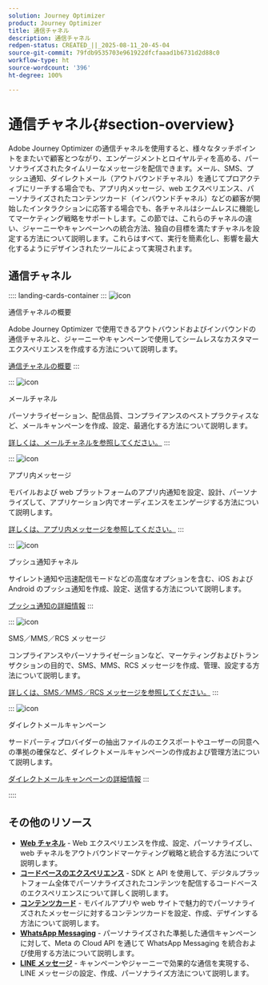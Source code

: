 ```yaml
---
solution: Journey Optimizer
product: Journey Optimizer
title: 通信チャネル
description: 通信チャネル
redpen-status: CREATED_||_2025-08-11_20-45-04
source-git-commit: 79fdb9535703e961922dfcfaaad1b6731d2d88c0
workflow-type: ht
source-wordcount: '396'
ht-degree: 100%

---
```



# 通信チャネル{#section-overview}

Adobe Journey Optimizer の通信チャネルを使用すると、様々なタッチポイントをまたいで顧客とつながり、エンゲージメントとロイヤルティを高める、パーソナライズされたタイムリーなメッセージを配信できます。メール、SMS、プッシュ通知、ダイレクトメール（アウトバウンドチャネル）を通じてプロアクティブにリーチする場合でも、アプリ内メッセージ、web エクスペリエンス、パーソナライズされたコンテンツカード（インバウンドチャネル）などの顧客が開始したインタラクションに応答する場合でも、各チャネルはシームレスに機能してマーケティング戦略をサポートします。この節では、これらのチャネルの違い、ジャーニーやキャンペーンへの統合方法、独自の目標を満たすチャネルを設定する方法について説明します。これらはすべて、実行を簡素化し、影響を最大化するようにデザインされたツールによって実現されます。

## 通信チャネル

:::: landing-cards-container
:::
![icon](https://cdn.experienceleague.adobe.com/icons/book.svg)

通信チャネルの概要

Adobe Journey Optimizer で使用できるアウトバウンドおよびインバウンドの通信チャネルと、ジャーニーやキャンペーンで使用してシームレスなカスタマーエクスペリエンスを作成する方法について説明します。

[通信チャネルの概要](../using/channels/gs-channels.md)
:::

:::
![icon](https://cdn.experienceleague.adobe.com/icons/envelope.svg)

メールチャネル

パーソナライゼーション、配信品質、コンプライアンスのベストプラクティスなど、メールキャンペーンを作成、設定、最適化する方法について説明します。

[詳しくは、メールチャネルを参照してください。](email-landing-page.md)
:::

:::
![icon](https://cdn.experienceleague.adobe.com/icons/mobile.svg)

アプリ内メッセージ

モバイルおよび web プラットフォームのアプリ内通知を設定、設計、パーソナライズして、アプリケーション内でオーディエンスをエンゲージする方法について説明します。

[詳しくは、アプリ内メッセージを参照してください。](in-app-landing-page.md)
:::

:::
![icon](https://cdn.experienceleague.adobe.com/icons/bell.svg)

プッシュ通知チャネル

サイレント通知や迅速配信モードなどの高度なオプションを含む、iOS および Android のプッシュ通知を作成、設定、送信する方法について説明します。

[プッシュ通知の詳細情報](push-landing-page.md)
:::

:::
![icon](https://cdn.experienceleague.adobe.com/icons/comment-dots.svg)

SMS／MMS／RCS メッセージ

コンプライアンスやパーソナライゼーションなど、マーケティングおよびトランザクションの目的で、SMS、MMS、RCS メッセージを作成、管理、設定する方法について説明します。

[詳しくは、SMS／MMS／RCS メッセージを参照してください。](sms-landing-page.md)
:::

:::
![icon](https://cdn.experienceleague.adobe.com/icons/mail-bulk.svg)

ダイレクトメールキャンペーン

サードパーティプロバイダーの抽出ファイルのエクスポートやユーザーの同意への準拠の確保など、ダイレクトメールキャンペーンの作成および管理方法について説明します。

[ダイレクトメールキャンペーンの詳細情報](direct-mail-landing-page.md)
:::

::::


## その他のリソース

- **[Web チャネル](web-landing-page.md)** - Web エクスペリエンスを作成、設定、パーソナライズし、web チャネルをアウトバウンドマーケティング戦略と統合する方法について説明します。
- **[コードベースのエクスペリエンス](code-based-experience-landing-page.md)** - SDK と API を使用して、デジタルプラットフォーム全体でパーソナライズされたコンテンツを配信するコードベースのエクスペリエンスについて詳しく説明します。
- **[コンテンツカード](content-card-landing-page.md)** - モバイルアプリや web サイトで魅力的でパーソナライズされたメッセージに対するコンテンツカードを設定、作成、デザインする方法について説明します。
- **[WhatsApp Messaging](whatsapp-landing-page.md)** - パーソナライズされた準拠した通信キャンペーンに対して、Meta の Cloud API を通じて WhatsApp Messaging を統合および使用する方法について説明します。
- **[LINE メッセージ](line-landing-page.md)** - キャンペーンやジャーニーで効果的な通信を実現する、LINE メッセージの設定、作成、パーソナライズ方法について説明します。
